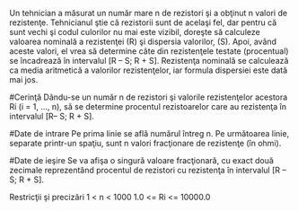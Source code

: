 Un tehnician a măsurat un număr mare n de rezistori şi a obţinut n valori de rezistenţe. Tehnicianul ştie că rezistorii sunt de acelaşi fel, dar pentru că sunt vechi şi codul culorilor nu mai este vizibil, doreşte să calculeze valoarea nominală a rezistenţei (R) şi dispersia valorilor, (S). Apoi, având aceste valori, el vrea să determine câte din rezistenţele testate (procentual) se încadrează în intervalul [R – S; R + S]. Rezistenţa nominală se calculează ca media aritmetică a valorilor rezistenţelor, iar formula dispersiei este dată mai jos.

#Cerinţă
Dându-se un număr n de rezistori şi valorile rezistenţelor acestora Ri (i = 1, ..., n), să se determine procentul rezistoarelor care au rezistenţa în intervalul [R– S; R + S].

#Date de intrare
Pe prima linie se află numărul întreg n. Pe următoarea linie, separate printr-un spaţiu, sunt n valori fracţionare de rezistenţe (în ohmi).

#Date de ieşire
Se va afişa o singură valoare fracţionară, cu exact două zecimale reprezentând procentul de rezistori cu rezistenţa în intervalul [R – S; R + S].

Restricţii şi precizări
1 < n < 1000
1.0 <= Ri <= 10000.0 

